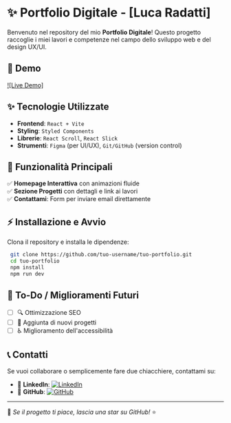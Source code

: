 # ✨ Portfolio Digitale - [Luca Radatti]

Benvenuto nel repository del mio **Portfolio Digitale**! Questo progetto raccoglie i miei lavori e competenze nel campo dello sviluppo web e del design UX/UI.

## 🎨 Demo

[![Live Demo]](https://radattilucadeveloper.netlify.app/)

## ✨ Tecnologie Utilizzate

- **Frontend**: `React + Vite`
- **Styling**: `Styled Components`
- **Librerie**: `React Scroll`, `React Slick`
- **Strumenti**: `Figma` (per UI/UX), `Git/GitHub` (version control)

## 💪 Funzionalità Principali

✅ **Homepage Interattiva** con animazioni fluide  
✅ **Sezione Progetti** con dettagli e link ai lavori  
✅ **Contattami**: Form per inviare email direttamente

## ⚡ Installazione e Avvio

Clona il repository e installa le dipendenze:

```bash
 git clone https://github.com/tuo-username/tuo-portfolio.git
 cd tuo-portfolio
 npm install
 npm run dev
```

## 🌟 To-Do / Miglioramenti Futuri

- [ ] 🔍 Ottimizzazione SEO
- [ ] 🚀 Aggiunta di nuovi progetti
- [ ] ♿ Miglioramento dell'accessibilità

## 📞 Contatti

Se vuoi collaborare o semplicemente fare due chiacchiere, contattami su:

- 🔗 **LinkedIn**: [![LinkedIn](https://img.shields.io/badge/LinkedIn-Profile-blue)](https://linkedin.com/in/tuo-nome)
- 🐙 **GitHub**: [![GitHub](https://img.shields.io/badge/GitHub-Repository-black)](https://github.com/tuo-username)

---

🌟 _Se il progetto ti piace, lascia una star su GitHub!_ ⭐
